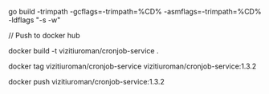 go build -trimpath -gcflags=-trimpath=%CD% -asmflags=-trimpath=%CD% -ldflags "-s -w"

// Push to docker hub

docker build -t vizitiuroman/cronjob-service .

docker tag vizitiuroman/cronjob-service vizitiuroman/cronjob-service:1.3.2

docker push vizitiuroman/cronjob-service:1.3.2